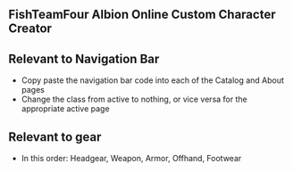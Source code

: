 ## FishTeamFour Albion Online Custom Character Creator

## Relevant to Navigation Bar
- Copy paste the navigation bar code into each of the Catalog and About pages
- Change the class from active to nothing, or vice versa for the appropriate active page

## Relevant to gear
- In this order: Headgear, Weapon, Armor, Offhand, Footwear
